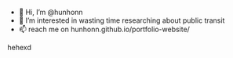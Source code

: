 - 👋 Hi, I’m @hunhonn
- 👀 I’m interested in wasting time researching about public transit
- 📫 reach me on hunhonn.github.io/portfolio-website/


hehexd

